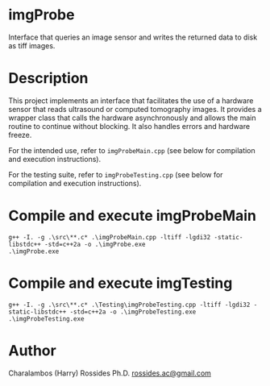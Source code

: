 # imgProbe
Interface that queries an image sensor and writes the returned data to disk as tiff images.

# Description
This project implements an interface that facilitates the use of a hardware sensor that reads ultrasound or computed tomography images. It provides a wrapper class that calls the hardware asynchronously and allows the main routine to continue without blocking. It also handles errors and hardware freeze.

For the intended use, refer to `imgProbeMain.cpp` (see below for compilation and execution instructions).

For the testing suite, refer to `imgProbeTesting.cpp` (see below for compilation and execution instructions).

# Compile and execute imgProbeMain

    g++ -I. -g .\src\**.c* .\imgProbeMain.cpp -ltiff -lgdi32 -static-libstdc++ -std=c++2a -o .\imgProbe.exe
    .\imgProbe.exe

# Compile and execute imgTesting

    g++ -I. -g .\src\**.c* .\Testing\imgProbeTesting.cpp -ltiff -lgdi32 -static-libstdc++ -std=c++2a -o .\imgProbeTesting.exe
    .\imgProbeTesting.exe   

# Author
Charalambos (Harry) Rossides Ph.D.
rossides.ac@gmail.com